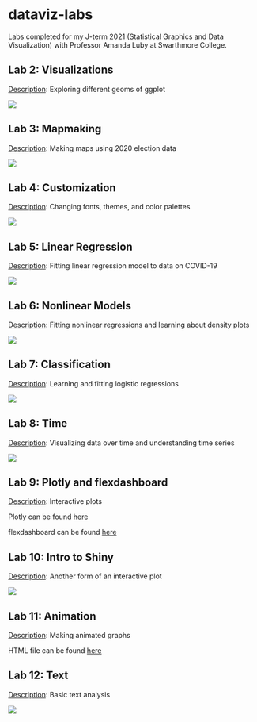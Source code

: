 # dataviz-labs

Labs completed for my J-term 2021 (Statistical Graphics and Data Visualization) with Professor Amanda Luby at Swarthmore College.

## Lab 2: Visualizations

[Description](http://www.swarthmore.edu/NatSci/aluby1/stat041/Labs/Lab02.html): Exploring different geoms of ggplot

![](plots/lab02.png/)

## Lab 3: Mapmaking

[Description](http://www.swarthmore.edu/NatSci/aluby1/stat041/Labs/Lab03.html): Making maps using 2020 election data

![](plots/lab03.png/)

## Lab 4: Customization

[Description](http://www.swarthmore.edu/NatSci/aluby1/stat041/Labs/Lab04.html): Changing fonts, themes, and color palettes

![](plots/lab04.png/)

## Lab 5: Linear Regression

[Description](http://www.swarthmore.edu/NatSci/aluby1/stat041/Labs/Lab05-ols.html): Fitting linear regression model to data on COVID-19

![](plots/lab05.png/)

## Lab 6: Nonlinear Models

[Description](http://www.swarthmore.edu/NatSci/aluby1/stat041/Labs/Lab06-nonlinear.html): Fitting nonlinear regressions and learning about density plots

![](plots/lab06.png/)

## Lab 7: Classification

[Description](http://www.swarthmore.edu/NatSci/aluby1/stat041/Labs/Lab07-classification.html): Learning and fitting logistic regressions

![](logistic_regression1.png)

## Lab 8: Time

[Description](http://www.swarthmore.edu/NatSci/aluby1/stat041/Labs/Lab08-time.html): Visualizing data over time and understanding time series

![](plots/lab08.png/)

## Lab 9: Plotly and flexdashboard

[Description](http://www.swarthmore.edu/NatSci/aluby1/stat041/Labs/Lab09.html): Interactive plots

Plotly can be found [here](https://rpubs.com/sherr_yh/715269)

flexdashboard can be found [here](https://rpubs.com/sherr_yh/715272)

## Lab 10: Intro to Shiny

[Description](http://www.swarthmore.edu/NatSci/aluby1/stat041/Labs/Lab10.html): Another form of an interactive plot

![](plots/shiny.png/)

## Lab 11: Animation

[Description](http://www.swarthmore.edu/NatSci/aluby1/stat041/Labs/Lab11.html): Making animated graphs

HTML file can be found [here](https://rpubs.com/sherr_yh/716154)

## Lab 12: Text

[Description](http://www.swarthmore.edu/NatSci/aluby1/stat041/Labs/Lab12.html): Basic text analysis

![](plots/lab12.png/)
